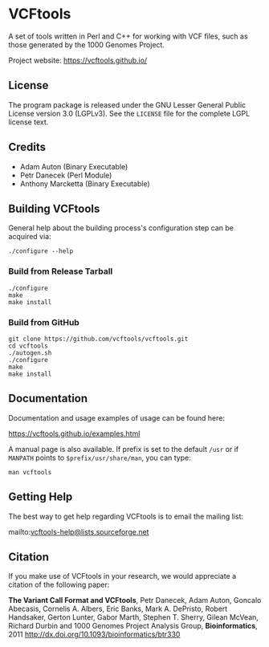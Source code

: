 # VCFtools

A set of tools written in Perl and C++ for working with VCF files, such as those generated by the
1000 Genomes Project.

Project website: https://vcftools.github.io/

License
-------

The program package is released under the GNU Lesser General Public License version 3.0
(LGPLv3). See the `LICENSE` file for the complete LGPL license text.

Credits
-------

- Adam Auton (Binary Executable)
- Petr Danecek (Perl Module)
- Anthony Marcketta (Binary Executable)

Building VCFtools
-----------------

General help about the building process's configuration step can be acquired via:

```
./configure --help
```

### Build from Release Tarball

```
./configure
make
make install
```

### Build from GitHub

```
git clone https://github.com/vcftools/vcftools.git
cd vcftools
./autogen.sh
./configure
make
make install
```

Documentation
-------------

Documentation and usage examples of usage can be found here:

https://vcftools.github.io/examples.html

A manual page is also available. If prefix is set to the default `/usr` or if `MANPATH` points to
`$prefix/usr/share/man`, you can type:

```
man vcftools
```

Getting Help
------------

The best way to get help regarding VCFtools is to email the mailing list:

mailto:vcftools-help@lists.sourceforge.net

Citation
--------

If you make use of VCFtools in your research, we would appreciate a citation of the following paper:

**The Variant Call Format and VCFtools**, Petr Danecek, Adam Auton, Goncalo Abecasis, Cornelis
A. Albers, Eric Banks, Mark A. DePristo, Robert Handsaker, Gerton Lunter, Gabor Marth, Stephen
T. Sherry, Gilean McVean, Richard Durbin and 1000 Genomes Project Analysis Group,
**Bioinformatics**, 2011 http://dx.doi.org/10.1093/bioinformatics/btr330
